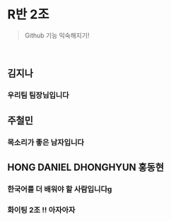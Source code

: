 # R반 2조
> Github 기능 익숙해지기!
<br>

## 김지나
### 우리팀 팀장님입니다

## 주철민
### 목소리가 좋은 남자입니다

## HONG DANIEL DHONGHYUN 홍동현
### 한국어를 더 배워야 할 사람입니다g

### 화이팅 2조 !! 아자아자
